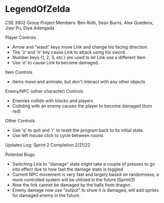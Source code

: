 # LegendOfZelda

CSE 3902 Group Project
Members: Ben Roth, Sean Burns, Alex Quedens, Jiayi Pu, Diya Adengada


Player Controls
- Arrow and "wasd" keys move Link and change his facing direction.
- The 'z' and 'n' key cause Link to attack using his sword.
- Number keys (1, 2, 3, etc.) are used to let Link use a different item
- Use 'e' to cause Link to become damaged.

Item Controls
- Items move and animate, but don't interact with any other objects

Enemy/NPC (other character) Controls
- Enemies collide with blocks and players
- Colliding with an enemy causes the player to become damaged (turn red)

Other Controls
- Use 'q' to quit and 'r' to reset the program back to its initial state.
- Use left mouse click to cycle between rooms


Updates Log:
Sprint 2 Completion 2/21/22

Potential Bugs:
- Switching Link to "damage" state might take a couple of presses to go into effect due to how fast the damage state is toggled
- Current NPC movement is very fast and largely based on randomness, a more controlled system will be utilized in the future
(Sprint3)
- Now the link cannot be damaged by the balls from dragon.
- Enemy damage now use "output" to show it is damaged, will add sprites for damaged enemy in the future.

